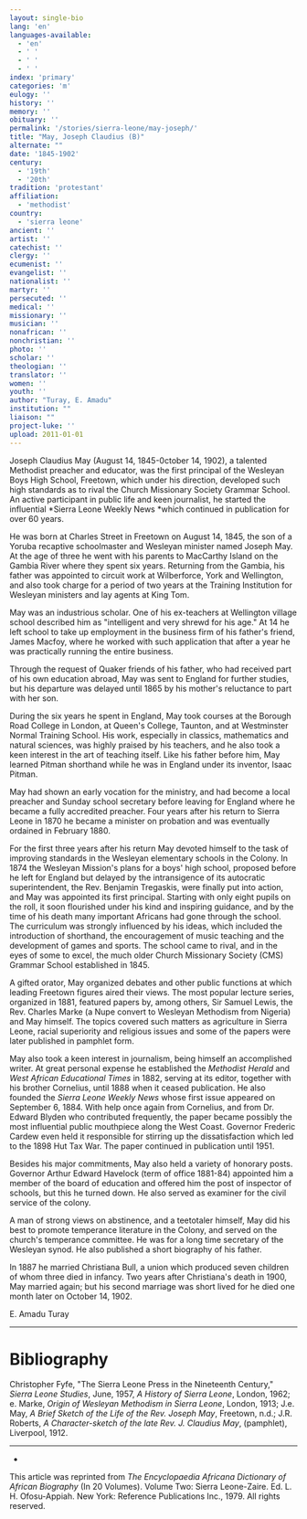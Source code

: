```yaml
---
layout: single-bio
lang: 'en'
languages-available:
  - 'en'
  - ' '
  - ' '
  - ' '
index: 'primary'
categories: 'm'
eulogy: ''
history: ''
memory: ''
obituary: ''
permalink: '/stories/sierra-leone/may-joseph/'
title: "May, Joseph Claudius (B)"
alternate: ""
date: '1845-1902'
century:
  - '19th'
  - '20th'
tradition: 'protestant'
affiliation:
  - 'methodist'
country:
  - 'sierra leone'
ancient: ''
artist: ''
catechist: ''
clergy: ''
ecumenist: ''
evangelist: ''
nationalist: ''
martyr: ''
persecuted: ''
medical: ''
missionary: ''
musician: ''
nonafrican: ''
nonchristian: ''
photo: ''
scholar: ''
theologian: ''
translator: ''
women: ''
youth: ''
author: "Turay, E. Amadu"
institution: ""
liaison: ""
project-luke: ''
upload: 2011-01-01
---
```




Joseph Claudius May (August 14, 1845-0ctober 14, 1902), a talented Methodist preacher and educator, was the first principal of the Wesleyan Boys High School, Freetown, which under his direction, developed such high standards as to rival the Church Missionary Society Grammar School. An active participant in public life and keen journalist, he started the influential *Sierra Leone Weekly News *which continued in publication for over 60 years.

He was born at Charles Street in Freetown on August 14, 1845, the son of a Yoruba recaptive schoolmaster and Wesleyan minister named Joseph May. At the age of three he went with his parents to MacCarthy Island on the Gambia River where they spent six years. Returning from the Gambia, his father was appointed to circuit work at Wilberforce, York and Wellington, and also took charge for a period of two years at the Training Institution for Wesleyan ministers and lay agents at King Tom.

May was an industrious scholar. One of his ex-teachers at Wellington village school described him as "intelligent and very shrewd for his age." At 14 he left school to take up employment in the business firm of his father's friend, James Macfoy, where he worked with such application that after a year he was practically running the entire business.

Through the request of Quaker friends of his father, who had received part of his own education abroad, May was sent to England for further studies, but his departure was delayed until 1865 by his mother's reluctance to part with her son.

During the six years he spent in England, May took courses at the Borough Road College in London, at Queen's College, Taunton, and at Westminster Normal Training School. His work, especially in classics, mathematics and natural sciences, was highly praised by his teachers, and he also took a keen interest in the art of teaching itself. Like his father before him, May learned Pitman shorthand while he was in England under its inventor, Isaac Pitman.

May had shown an early vocation for the ministry, and had become a local preacher and Sunday school secretary before leaving for England where he became a fully accredited preacher. Four years after his return to Sierra Leone in 1870 he became a minister on probation and was eventually ordained in February 1880.

For the first three years after his return May devoted himself to the task of improving standards in the Wesleyan elementary schools in the Colony. In 1874 the Wesleyan Mission's plans for a boys' high school, proposed before he left for England but delayed by the intransigence of its autocratic superintendent, the Rev. Benjamin Tregaskis, were finally put into action, and May was appointed its first principal. Starting with only eight pupils on the roll, it soon flourished under his kind and inspiring guidance, and by the time of his death many important Africans had gone through the school. The curriculum was strongly influenced by his ideas, which included the introduction of shorthand, the encouragement of music teaching and the development of games and sports. The school came to rival, and in the eyes of some to excel, the much older Church Missionary Society (CMS) Grammar School established in 1845.

A gifted orator, May organized debates and other public functions at which leading Freetown figures aired their views. The most popular lecture series, organized in 1881, featured papers by, among others, Sir Samuel Lewis, the Rev. Charles Marke (a Nupe convert to Wesleyan Methodism from Nigeria) and May himself. The topics covered such matters as agriculture in Sierra Leone, racial superiority and religious issues and some of the papers were later published in pamphlet form.

May also took a keen interest in journalism, being himself an accomplished writer. At great personal expense he established the *Methodist Herald* and *West African Educational Times* in 1882, serving at its editor, together with his brother Cornelius, until 1888 when it ceased publication. He also founded the *Sierra Leone Weekly News* whose first issue appeared on September 6, 1884. With help once again from Cornelius, and from Dr. Edward Blyden who contributed frequently, the paper became possibly the most influential public mouthpiece along the West Coast. Governor Frederic Cardew even held it responsible for stirring up the dissatisfaction which led to the 1898 Hut Tax War. The paper continued in publication until 1951.

Besides his major commitments, May also held a variety of honorary posts. Governor Arthur Edward Havelock (term of office 1881-84) appointed him a member of the board of education and offered him the post of inspector of schools, but this he turned down. He also served as examiner for the civil service of the colony.

A man of strong views on abstinence, and a teetotaler himself, May did his best to promote temperance literature in the Colony, and served on the church's temperance committee. He was for a long time secretary of the Wesleyan synod. He also published a short biography of his father.

In 1887 he married Christiana Bull, a union which produced seven children of whom three died in infancy. Two years after Christiana's death in 1900, May married again; but his second marriage was short lived for he died one month later on October 14, 1902.

E. Amadu Turay

---

# Bibliography

Christopher Fyfe, "The Sierra Leone Press in the Nineteenth Century," *Sierra Leone Studies*, June, 1957, *A History of Sierra Leone*, London, 1962; e. Marke, *Origin of Wesleyan Methodism in Sierra Leone*, London, 1913; J.e. May, *A Brief Sketch of the Life of the Rev. Joseph May*, Freetown, n.d.; J.R. Roberts, *A Character-sketch of the late Rev. J. Claudius May*, (pamphlet), Liverpool, 1912.

---
*

This article was reprinted from *The Encyclopaedia Africana Dictionary of African Biography* (In 20 Volumes). Volume Two: Sierra Leone-Zaire. Ed. L. H. Ofosu-Appiah. New York: Reference Publications Inc., 1979.  All rights reserved.